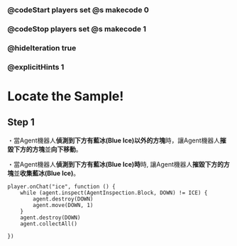 ### @codeStart players set @s makecode 0
### @codeStop players set @s makecode 1

### @hideIteration true 
### @explicitHints 1


# Locate the Sample! 

## Step 1
・當Agent機器人**偵測到下方有藍冰(Blue Ice)以外的方塊**時，讓Agent機器人**摧毀下方的方塊**並**向下移動**。

・當Agent機器人**偵測到下方有藍冰(Blue Ice)時**時, 讓Agent機器人**摧毀下方的方塊**並**收集藍冰(Blue Ice)**。

```ghost 
player.onChat("ice", function () {
    while (agent.inspect(AgentInspection.Block, DOWN) != ICE) {
        agent.destroy(DOWN)
        agent.move(DOWN, 1)
    }
    agent.destroy(DOWN)
    agent.collectAll()
    
})
```

